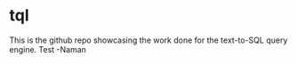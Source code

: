 # tql

This is the github repo showcasing the work done for the text-to-SQL query engine.
Test -Naman